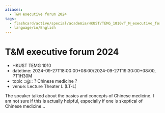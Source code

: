 ```yaml
---
aliases:
  - T&M executive forum 2024
tags:
  - flashcard/active/special/academia/HKUST/TEMG_1010/T_M_executive_forum/2024
  - language/in/English
---
```


# T&M executive forum 2024

- HKUST TEMG 1010
- datetime: 2024-09-27T18:00:00+08:00/2024-09-27T19:30:00+08:00, PT1H30M
- topic ::@:: ? Chinese medicine ? <!--SR:!2025-10-31,267,330!2025-11-30,290,330-->
- venue: Lecture Theater L (LT-L)

The speaker talked about the basics and concepts of Chinese medicine. I am not sure if this is actually helpful, especially if one is skeptical of Chinese medicine...
